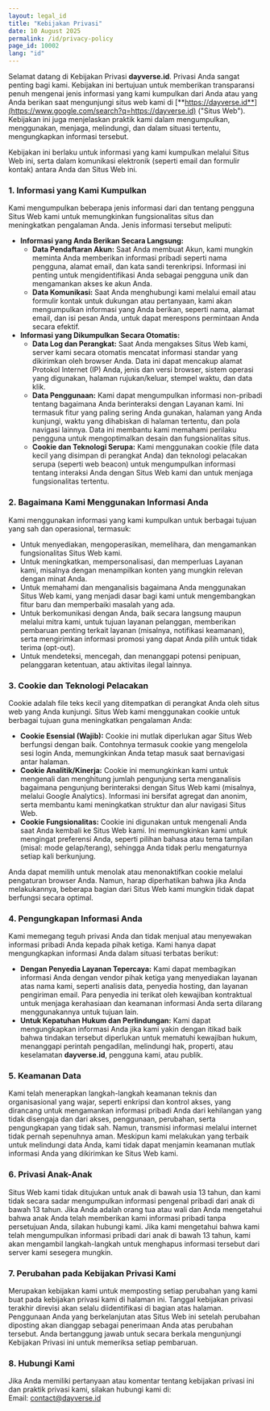 ```yaml
---
layout: legal_id
title: "Kebijakan Privasi"
date: 10 August 2025
permalink: /id/privacy-policy
page_id: 10002
lang: "id"
---
```


Selamat datang di Kebijakan Privasi **dayverse.id**. Privasi Anda sangat penting bagi kami. Kebijakan ini bertujuan untuk memberikan transparansi penuh mengenai jenis informasi yang kami kumpulkan dari Anda atau yang Anda berikan saat mengunjungi situs web kami di [**https://dayverse.id**](https://www.google.com/search?q=https://dayverse.id) ("Situs Web"). Kebijakan ini juga menjelaskan praktik kami dalam mengumpulkan, menggunakan, menjaga, melindungi, dan dalam situasi tertentu, mengungkapkan informasi tersebut.

Kebijakan ini berlaku untuk informasi yang kami kumpulkan melalui Situs Web ini, serta dalam komunikasi elektronik (seperti email dan formulir kontak) antara Anda dan Situs Web ini.

### **1\. Informasi yang Kami Kumpulkan**

Kami mengumpulkan beberapa jenis informasi dari dan tentang pengguna Situs Web kami untuk memungkinkan fungsionalitas situs dan meningkatkan pengalaman Anda. Jenis informasi tersebut meliputi:

* **Informasi yang Anda Berikan Secara Langsung:**  
  * **Data Pendaftaran Akun:** Saat Anda membuat Akun, kami mungkin meminta Anda memberikan informasi pribadi seperti nama pengguna, alamat email, dan kata sandi terenkripsi. Informasi ini penting untuk mengidentifikasi Anda sebagai pengguna unik dan mengamankan akses ke akun Anda.  
  * **Data Komunikasi:** Saat Anda menghubungi kami melalui email atau formulir kontak untuk dukungan atau pertanyaan, kami akan mengumpulkan informasi yang Anda berikan, seperti nama, alamat email, dan isi pesan Anda, untuk dapat merespons permintaan Anda secara efektif.  
* **Informasi yang Dikumpulkan Secara Otomatis:**  
  * **Data Log dan Perangkat:** Saat Anda mengakses Situs Web kami, server kami secara otomatis mencatat informasi standar yang dikirimkan oleh browser Anda. Data ini dapat mencakup alamat Protokol Internet (IP) Anda, jenis dan versi browser, sistem operasi yang digunakan, halaman rujukan/keluar, stempel waktu, dan data klik.  
  * **Data Penggunaan:** Kami dapat mengumpulkan informasi non-pribadi tentang bagaimana Anda berinteraksi dengan Layanan kami. Ini termasuk fitur yang paling sering Anda gunakan, halaman yang Anda kunjungi, waktu yang dihabiskan di halaman tertentu, dan pola navigasi lainnya. Data ini membantu kami memahami perilaku pengguna untuk mengoptimalkan desain dan fungsionalitas situs.  
  * **Cookie dan Teknologi Serupa:** Kami menggunakan cookie (file data kecil yang disimpan di perangkat Anda) dan teknologi pelacakan serupa (seperti web beacon) untuk mengumpulkan informasi tentang interaksi Anda dengan Situs Web kami dan untuk menjaga fungsionalitas tertentu.

### **2\. Bagaimana Kami Menggunakan Informasi Anda**

Kami menggunakan informasi yang kami kumpulkan untuk berbagai tujuan yang sah dan operasional, termasuk:

* Untuk menyediakan, mengoperasikan, memelihara, dan mengamankan fungsionalitas Situs Web kami.  
* Untuk meningkatkan, mempersonalisasi, dan memperluas Layanan kami, misalnya dengan menampilkan konten yang mungkin relevan dengan minat Anda.  
* Untuk memahami dan menganalisis bagaimana Anda menggunakan Situs Web kami, yang menjadi dasar bagi kami untuk mengembangkan fitur baru dan memperbaiki masalah yang ada.  
* Untuk berkomunikasi dengan Anda, baik secara langsung maupun melalui mitra kami, untuk tujuan layanan pelanggan, memberikan pembaruan penting terkait layanan (misalnya, notifikasi keamanan), serta mengirimkan informasi promosi yang dapat Anda pilih untuk tidak terima (opt-out).  
* Untuk mendeteksi, mencegah, dan menanggapi potensi penipuan, pelanggaran ketentuan, atau aktivitas ilegal lainnya.

### **3\. Cookie dan Teknologi Pelacakan**

Cookie adalah file teks kecil yang ditempatkan di perangkat Anda oleh situs web yang Anda kunjungi. Situs Web kami menggunakan cookie untuk berbagai tujuan guna meningkatkan pengalaman Anda:

* **Cookie Esensial (Wajib):** Cookie ini mutlak diperlukan agar Situs Web berfungsi dengan baik. Contohnya termasuk cookie yang mengelola sesi login Anda, memungkinkan Anda tetap masuk saat bernavigasi antar halaman.  
* **Cookie Analitik/Kinerja:** Cookie ini memungkinkan kami untuk mengenali dan menghitung jumlah pengunjung serta menganalisis bagaimana pengunjung berinteraksi dengan Situs Web kami (misalnya, melalui Google Analytics). Informasi ini bersifat agregat dan anonim, serta membantu kami meningkatkan struktur dan alur navigasi Situs Web.  
* **Cookie Fungsionalitas:** Cookie ini digunakan untuk mengenali Anda saat Anda kembali ke Situs Web kami. Ini memungkinkan kami untuk mengingat preferensi Anda, seperti pilihan bahasa atau tema tampilan (misal: mode gelap/terang), sehingga Anda tidak perlu mengaturnya setiap kali berkunjung.

Anda dapat memilih untuk menolak atau menonaktifkan cookie melalui pengaturan browser Anda. Namun, harap diperhatikan bahwa jika Anda melakukannya, beberapa bagian dari Situs Web kami mungkin tidak dapat berfungsi secara optimal.

### **4\. Pengungkapan Informasi Anda**

Kami memegang teguh privasi Anda dan tidak menjual atau menyewakan informasi pribadi Anda kepada pihak ketiga. Kami hanya dapat mengungkapkan informasi Anda dalam situasi terbatas berikut:

* **Dengan Penyedia Layanan Tepercaya:** Kami dapat membagikan informasi Anda dengan vendor pihak ketiga yang menyediakan layanan atas nama kami, seperti analisis data, penyedia hosting, dan layanan pengiriman email. Para penyedia ini terikat oleh kewajiban kontraktual untuk menjaga kerahasiaan dan keamanan informasi Anda serta dilarang menggunakannya untuk tujuan lain.  
* **Untuk Kepatuhan Hukum dan Perlindungan:** Kami dapat mengungkapkan informasi Anda jika kami yakin dengan itikad baik bahwa tindakan tersebut diperlukan untuk mematuhi kewajiban hukum, menanggapi perintah pengadilan, melindungi hak, properti, atau keselamatan **dayverse.id**, pengguna kami, atau publik.

### **5\. Keamanan Data**

Kami telah menerapkan langkah-langkah keamanan teknis dan organisasional yang wajar, seperti enkripsi dan kontrol akses, yang dirancang untuk mengamankan informasi pribadi Anda dari kehilangan yang tidak disengaja dan dari akses, penggunaan, perubahan, serta pengungkapan yang tidak sah. Namun, transmisi informasi melalui internet tidak pernah sepenuhnya aman. Meskipun kami melakukan yang terbaik untuk melindungi data Anda, kami tidak dapat menjamin keamanan mutlak informasi Anda yang dikirimkan ke Situs Web kami.

### **6\. Privasi Anak-Anak**

Situs Web kami tidak ditujukan untuk anak di bawah usia 13 tahun, dan kami tidak secara sadar mengumpulkan informasi pengenal pribadi dari anak di bawah 13 tahun. Jika Anda adalah orang tua atau wali dan Anda mengetahui bahwa anak Anda telah memberikan kami informasi pribadi tanpa persetujuan Anda, silakan hubungi kami. Jika kami mengetahui bahwa kami telah mengumpulkan informasi pribadi dari anak di bawah 13 tahun, kami akan mengambil langkah-langkah untuk menghapus informasi tersebut dari server kami sesegera mungkin.

### **7\. Perubahan pada Kebijakan Privasi Kami**

Merupakan kebijakan kami untuk memposting setiap perubahan yang kami buat pada kebijakan privasi kami di halaman ini. Tanggal kebijakan privasi terakhir direvisi akan selalu diidentifikasi di bagian atas halaman. Penggunaan Anda yang berkelanjutan atas Situs Web ini setelah perubahan diposting akan dianggap sebagai penerimaan Anda atas perubahan tersebut. Anda bertanggung jawab untuk secara berkala mengunjungi Kebijakan Privasi ini untuk memeriksa setiap pembaruan.

### **8\. Hubungi Kami**

Jika Anda memiliki pertanyaan atau komentar tentang kebijakan privasi ini dan praktik privasi kami, silakan hubungi kami di:  
Email: contact@dayverse.id